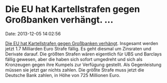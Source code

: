 Die EU hat Kartellstrafen gegen Großbanken verhängt. \...
=========================================================

Date: 2013-12-05 14:02:56

[Die EU hat Kartellstrafen gegen Großbanken
verhängt](http://www.bbc.co.uk/news/business-25215560). Insgesamt werden
jetzt 1.7 Milliarden Euro Strafe fällig. Es geht diesmal um Zinsraten
und Derivate darauf. Die größten Strafen wären eigentlich für UBS und
Barclays fällig gewesen, aber die haben sich sofort umgedreht und sich
als Kronzeugen gegen ihre Kumpels zur Verfügung gestellt. Als
Gegenleistung müssen sie jetzt gar nichts zahlen. Die größte Strafe muss
jetzt die Deutsche Bank zahlen, in Höhe von 725 Millionen Euro.
